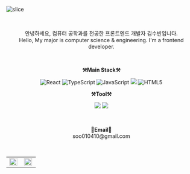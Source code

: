 ![slice](https://capsule-render.vercel.app/api?type=slice&color=auto&height=200&text=Hello&fontAlign=70&rotate=13&fontAlignY=25&desc=I'm%20Subin%20Kim.&descAlign=60&descAlignY=44)

<br>

<p align="center">
    안녕하세요,    
    컴퓨터 공학과를 전공한 프론트엔드 개발자 김수빈입니다.      
   <br/>
    Hello,
    My major is computer science & engineering.      
    I'm a frontend developer.      
</p>

<br>

<p align="center">
    <Strong>⚒️Main Stack⚒️</Strong><br>
</p>

<p align="center" display="inline-block">
    <img src="https://img.shields.io/badge/React-61DAFB?style=for-the-badge&logo=React&logoColor=black" alt="React"/> <img src="https://img.shields.io/badge/TypeScript-3178C6?style=for-the-badge&logo=TypeScript&logoColor=white" alt="TypeScript"/> <img src="https://img.shields.io/badge/JavaScript-F7DF1E?style=for-the-badge&logo=JavaScript&logoColor=black" alt="JavaScript"/> <img src="https://img.shields.io/badge/CSS-1572B6?style=for-the-badge&logo=css3&logoColor=white"/> <img src="https://img.shields.io/badge/HTML5-E34F26?style=for-the-badge&logo=HTML5&logoColor=white" alt="HTML5"/>
</p>

<p align="center">
    <Strong>⚒️Tool⚒️</Strong><br>
</p>

<p align="center" display="inline-block">
    <img src="https://img.shields.io/badge/Git-F05032?style=for-the-badge&logo=Git&logoColor=white"/> <img src="https://img.shields.io/badge/GitHub-181717?style=for-the-badge&logo=GitHub&logoColor=white"/>
</p>

<br>

<p align="center">
<Strong>📧Email📧</Strong><br>soo010410@gmail.com<br>
</p>

<br>

<div align="center">
<table>
    <tr>
      <td align="top" width="50%">
      <img src="https://github-readme-stats.vercel.app/api?username=green-study&count_private=true&show_icons=true&theme=buefy&hide_border=true" align="left" style="width: 95%" />
      </td>
      <td align="top" width="50%">
        <img src="https://github-readme-stats.vercel.app/api/top-langs/?username=green-study&hide=jupyter%20notebook&layout=compact&hide_border=true" align="left" style="width: 95%" />
      </td>
    </tr>
  </table>
    
</div>
